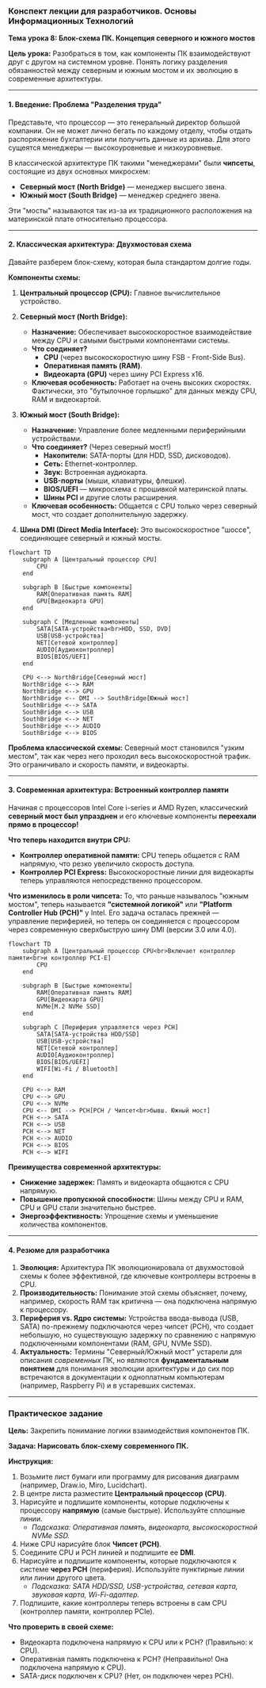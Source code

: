 ### **Конспект лекции для разработчиков. Основы Информационных Технологий**

**Тема урока 8: Блок-схема ПК. Концепция северного и южного мостов**

**Цель урока:** Разобраться в том, как компоненты ПК взаимодействуют друг с другом на системном уровне. Понять логику разделения обязанностей между северным и южным мостом и их эволюцию в современные архитектуры.

---

#### **1. Введение: Проблема "Разделения труда"**

Представьте, что процессор — это генеральный директор большой компании. Он не может лично бегать по каждому отделу, чтобы отдать распоряжение бухгалтерии или получить данные из архива. Для этого сущеятся менеджеры — высокоуровневые и низкоуровневые.

В классической архитектуре ПК такими "менеджерами" были **чипсеты**, состоящие из двух основных микросхем:
*   **Северный мост (North Bridge)** — менеджер высшего звена.
*   **Южный мост (South Bridge)** — менеджер среднего звена.

Эти "мосты" называются так из-за их традиционного расположения на материнской плате относительно процессора.

---

#### **2. Классическая архитектура: Двухмостовая схема**

Давайте разберем блок-схему, которая была стандартом долгие годы.

**Компоненты схемы:**

1.  **Центральный процессор (CPU):** Главное вычислительное устройство.
2.  **Северный мост (North Bridge):**
    *   **Назначение:** Обеспечивает высокоскоростное взаимодействие между CPU и самыми быстрыми компонентами системы.
    *   **Что соединяет?**
        *   **CPU** (через высокоскоростную шину FSB - Front-Side Bus).
        *   **Оперативная память (RAM)**.
        *   **Видеокарта (GPU)** через шину PCI Express x16.
    *   **Ключевая особенность:** Работает на очень высоких скоростях. Фактически, это "бутылочное горлышко" для данных между CPU, RAM и видеокартой.

3.  **Южный мост (South Bridge):**
    *   **Назначение:** Управление более медленными периферийными устройствами.
    *   **Что соединяет?** (Через северный мост!)
        *   **Накопители:** SATA-порты (для HDD, SSD, дисководов).
        *   **Сеть:** Ethernet-контроллер.
        *   **Звук:** Встроенная аудиокарта.
        *   **USB-порты** (мыши, клавиатуры, флешки).
        *   **BIOS/UEFI** — микросхема с прошивкой материнской платы.
        *   **Шины PCI** и другие слоты расширения.
    *   **Ключевая особенность:** Общается с CPU только через северный мост, что создает дополнительную задержку.

4.  **Шина DMI (Direct Media Interface):** Это высокоскоростное "шоссе", соединяющее северный и южный мосты.

```mermaid
flowchart TD
    subgraph A [Центральный процессор CPU]
        CPU
    end

    subgraph B [Быстрые компоненты]
        RAM[Оперативная память RAM]
        GPU[Видеокарта GPU]
    end

    subgraph C [Медленные компоненты]
        SATA[SATA-устройства<br>HDD, SSD, DVD]
        USB[USB-устройства]
        NET[Сетевой контроллер]
        AUDIO[Аудиоконтроллер]
        BIOS[BIOS/UEFI]
    end

    CPU <--> NorthBridge[Северный мост]
    NorthBridge <--> RAM
    NorthBridge <--> GPU
    NorthBridge <-- DMI --> SouthBridge[Южный мост]
    SouthBridge <--> SATA
    SouthBridge <--> USB
    SouthBridge <--> NET
    SouthBridge <--> AUDIO
    SouthBridge <--> BIOS
```

**Проблема классической схемы:**
Северный мост становился "узким местом", так как через него проходил весь высокоскоростной трафик. Это ограничивало и скорость памяти, и видеокарты.

---

#### **3. Современная архитектура: Встроенный контроллер памяти**

Начиная с процессоров Intel Core i-series и AMD Ryzen, классический **северный мост был упразднен** и его ключевые компоненты **переехали прямо в процессор!**

**Что теперь находится внутри CPU:**
*   **Контроллер оперативной памяти:** CPU теперь общается с RAM напрямую, что резко увеличило скорость доступа.
*   **Контроллер PCI Express:** Высокоскоростные линии для видеокарты теперь управляются непосредственно процессором.

**Что изменилось в роли чипсета:**
То, что раньше называлось "южным мостом", теперь называется **"системной логикой"** или **"Platform Controller Hub (PCH)"** у Intel. Его задача осталась прежней — управление периферией, но теперь он соединяется с процессором через современную сверхбыструю шину DMI (версии 3.0 или 4.0).

```mermaid
flowchart TD
    subgraph A [Центральный процессор CPU<br>Включает контроллер памяти<br>и контроллер PCI-E]
        CPU
    end

    subgraph B [Быстрые компоненты]
        RAM[Оперативная память RAM]
        GPU[Видеокарта GPU]
        NVMe[M.2 NVMe SSD]
    end

    subgraph C [Периферия управляется через PCH]
        SATA[SATA-устройства HDD/SSD]
        USB[USB-устройства]
        NET[Сетевой контроллер]
        AUDIO[Аудиоконтроллер]
        BIOS[BIOS/UEFI]
        WIFI[Wi-Fi / Bluetooth]
    end

    CPU <--> RAM
    CPU <--> GPU
    CPU <--> NVMe
    CPU <-- DMI --> PCH[PCH / Чипсет<br>бывш. Южный мост]
    PCH <--> SATA
    PCH <--> USB
    PCH <--> NET
    PCH <--> AUDIO
    PCH <--> BIOS
    PCH <--> WIFI
```

**Преимущества современной архитектуры:**
*   **Снижение задержек:** Память и видеокарта общаются с CPU напрямую.
*   **Повышение пропускной способности:** Шины между CPU и RAM, CPU и GPU стали значительно быстрее.
*   **Энергоэффективность:** Упрощение схемы и уменьшение количества компонентов.

---

#### **4. Резюме для разработчика**

1.  **Эволюция:** Архитектура ПК эволюционировала от двухмостовой схемы к более эффективной, где ключевые контроллеры встроены в CPU.
2.  **Производительность:** Понимание этой схемы объясняет, почему, например, скорость RAM так критична — она подключена напрямую к процессору.
3.  **Периферия vs. Ядро системы:** Устройства ввода-вывода (USB, SATA) по-прежнему подключаются через чипсет (PCH), что создает небольшую, но существующую задержку по сравнению с напрямую подключенными компонентами (RAM, GPU, NVMe SSD).
4.  **Актуальность:** Термины "Северный/Южный мост" устарели для описания *современных* ПК, но являются **фундаментальным понятием** для понимания эволюции архитектуры и до сих пор встречаются в документации к одноплатным компьютерам (например, Raspberry Pi) и в устаревших системах.

---
### **Практическое задание**

**Цель:** Закрепить понимание логики взаимодействия компонентов ПК.

**Задача: Нарисовать блок-схему современного ПК.**

**Инструкция:**
1.  Возьмите лист бумаги или программу для рисования диаграмм (например, Draw.io, Miro, Lucidchart).
2.  В центре листа разместите **Центральный процессор (CPU)**.
3.  Нарисуйте и подпишите компоненты, которые подключены к процессору **напрямую** (самые быстрые). Используйте сплошные линии.
    *   *Подсказка: Оперативная память, видеокарта, высокоскоростной NVMe SSD.*
4.  Ниже CPU нарисуйте блок **Чипсет (PCH)**.
5.  Соедините CPU и PCH линией и подпишите ее **DMI**.
6.  Нарисуйте и подпишите компоненты, которые подключаются к системе **через PCH** (периферия). Используйте пунктирные линии или линии другого цвета.
    *   *Подсказка: SATA HDD/SSD, USB-устройства, сетевая карта, звуковая карта, Wi-Fi-адаптер.*
7.  Подпишите, какие контроллеры теперь встроены в сам CPU (контроллер памяти, контроллер PCIe).

**Что проверить в своей схеме:**
*   Видеокарта подключена напрямую к CPU или к PCH? (Правильно: к CPU).
*   Оперативная память подключена к PCH? (Неправильно! Она подключена напрямую к CPU).
*   SATA-диск подключен к CPU? (Нет, он подключен через PCH).